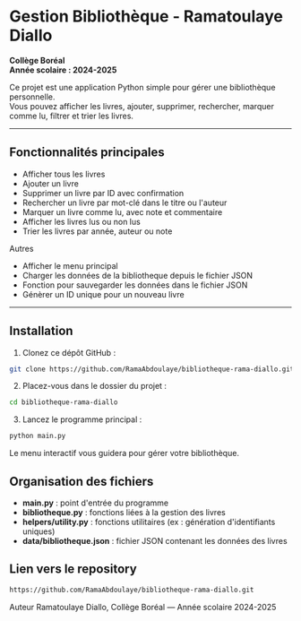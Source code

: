 # Gestion Bibliothèque - Ramatoulaye Diallo

**Collège Boréal**  
**Année scolaire : 2024-2025**

Ce projet est une application Python simple pour gérer une bibliothèque personnelle.  
Vous pouvez afficher les livres, ajouter, supprimer, rechercher, marquer comme lu, filtrer et trier les livres.

---

## Fonctionnalités principales

- Afficher tous les livres
- Ajouter un livre
- Supprimer un livre par ID avec confirmation
- Rechercher un livre par mot-clé dans le titre ou l'auteur
- Marquer un livre comme lu, avec note et commentaire
- Afficher les livres lus ou non lus
- Trier les livres par année, auteur ou note

Autres 
- Afficher le menu principal 
- Charger les données de la bibliotheque depuis le fichier JSON
- Fonction pour sauvegarder les données dans le fichier JSON
- Génèrer un ID unique pour un nouveau livre

---

## Installation 

1. Clonez ce dépôt GitHub :

```bash
git clone https://github.com/RamaAbdoulaye/bibliotheque-rama-diallo.git
```

2. Placez-vous dans le dossier du projet : 
```bash
cd bibliotheque-rama-diallo
```
3. Lancez le programme principal :
```bash
python main.py
```
Le menu interactif vous guidera pour gérer votre bibliothèque.

## Organisation des fichiers
- **main.py** : point d'entrée du programme
- **bibliotheque.py** : fonctions liées à la gestion des livres
- **helpers/utility.py** : fonctions utilitaires (ex : génération d'identifiants uniques)
- **data/bibliotheque.json** : fichier JSON contenant les données des livres

## Lien vers le repository
```bash
https://github.com/RamaAbdoulaye/bibliotheque-rama-diallo.git
```

Auteur
Ramatoulaye Diallo, 
Collège Boréal — Année scolaire 2024-2025